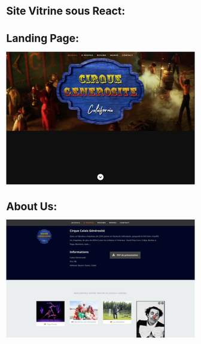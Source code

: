 # Site Vitrine sous React:

# Landing Page:
![Screenshot Page D'acceuil](https://github.com/FLancon/Generosity-Circus/blob/7f02693009a1419457e8bc75826bc6cd55dc08d5/src/img/Screenshot-1.png?raw=true)

# About Us:
![Screenshot Page D'acceuil](https://github.com/FLancon/Generosity-Circus/blob/7f02693009a1419457e8bc75826bc6cd55dc08d5/src/img/Screenshot-2.png?raw=true)
